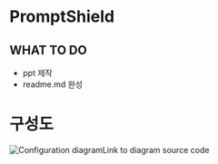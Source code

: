 # PromptShield
## WHAT TO DO
* ppt 제작
* readme.md 완성
# 구성도
![Configuration diagram[Link to diagram source code](https://mermaid.live/edit#pako:eNqVVFFr20AM_ivinjKWrN1b8UOhoy95WUPDGAxDUWw5vu188u7kZKX0v08X26FOS7MZDD5Zn_Tp08c9mYJLMpmJ9LsjX9CtxW3AJg-5bzGILWyLXuBL4H2kcBpeU9hRAIzwnTbj6aZtnS1QLHuYrR6lZv_hFLgK3LTyEGtLrkz4PgB9YMZdgMiuSzVeYe-cwwYf4rF3H4A-MBMMWxJodC53wKZ34L-4vv7Ys8zgriUfYdP_mMPORisRHBfoao6SXV1eXSZon79Q6GKoksE9SRcUvSdXcEPQ4pag0hEg7sgJwaazrkzor6wnTkQH8Hzsr4p9W4JNLbGkEoRHMu-QXpMvI9yslhDSwqIk2AW29mL3-RzZHhVb9pGgRMF_4dcGLihGmsL_ix0f1pNIwguKCpuYIEsW-GO10YCdsjvJvSWh0FhPsK9Jak2wkrTERDgZyfqfVBwsyAE8y6dUDp3AsjqSS_kiWPxK_0CfSZMk4jhYGCSkELRco4Kkhav1RhnJqabT0tr03fIqwMTJbwqQYJOsw2pPxLg_bEWV31upj5TeHGgxTjSa4jiAL8_557xlhvML01RWRT_axsxNo2tDW-qN85Qo5kaX11BuMv0sqcLOSW5y_6yp2AmvH31hMgkdzU3gblubrELVem66VvmM19WYovfDD-ZmSHr-C9MZxis)](https://mermaid.ink/img/pako:eNqVVFFr20AM_ivinjKWrN1b8UOhoy95WUPDGAxDUWw5vu188u7kZKX0v08X26FOS7MZDD5Zn_Tp08c9mYJLMpmJ9LsjX9CtxW3AJg-5bzGILWyLXuBL4H2kcBpeU9hRAIzwnTbj6aZtnS1QLHuYrR6lZv_hFLgK3LTyEGtLrkz4PgB9YMZdgMiuSzVeYe-cwwYf4rF3H4A-MBMMWxJodC53wKZ34L-4vv7Ys8zgriUfYdP_mMPORisRHBfoao6SXV1eXSZon79Q6GKoksE9SRcUvSdXcEPQ4pag0hEg7sgJwaazrkzor6wnTkQH8Hzsr4p9W4JNLbGkEoRHMu-QXpMvI9yslhDSwqIk2AW29mL3-RzZHhVb9pGgRMF_4dcGLihGmsL_ix0f1pNIwguKCpuYIEsW-GO10YCdsjvJvSWh0FhPsK9Jak2wkrTERDgZyfqfVBwsyAE8y6dUDp3AsjqSS_kiWPxK_0CfSZMk4jhYGCSkELRco4Kkhav1RhnJqabT0tr03fIqwMTJbwqQYJOsw2pPxLg_bEWV31upj5TeHGgxTjSa4jiAL8_557xlhvML01RWRT_axsxNo2tDW-qN85Qo5kaX11BuMv0sqcLOSW5y_6yp2AmvH31hMgkdzU3gblubrELVem66VvmM19WYovfDD-ZmSHr-C9MZxis?type=png)